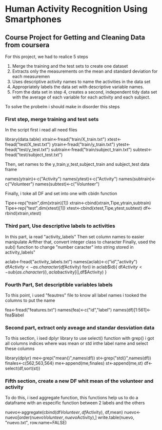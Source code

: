 # Human Activity Recognition Using Smartphones

## Course Project for Getting and Cleaning Data from coursera

For this project, we had to realice 5 steps

  1. Merge the training and the test sets to create one dataset
  2. Extracts only the measurements on the mean and standard deviation for each measuremen
  3. Uses descriptive activity names to name the activities in the data set
  4. Appropriately labels the data set with descriptive variable names.
  5. From the data set in step 4, creates a second, independent tidy data set with the average of each variable for each activity and each subject.
  
  To solve the probelm i should make in disorder this steps

### First step, merge training and test sets

In the script first i read all need files 


library(data.table)
xtrain<-fread("train/X_train.txt")
xtest<-fread("test/X_test.txt")
ytrain<-fread("train/y_train.txt")
ytest<-fread("test/y_test.txt")
subtrain<-fread("train/subject_train.txt")
subtest<-fread("test/subject_test.txt")


Then, set names to the y_train,y_test,subject_train and subject_test data frame


names(ytrain)<-c("Activity")
names(ytest)<-c("Activity")
names(subtrain)<-c("Volunteer")
names(subtest)<-c("Volunteer")


Finally, i toke all DF and set into one with cbidn function


Tipe<-rep("train",dim(xtrain)[1])
xtrain<-cbind(xtrain,Tipe,ytrain,subtrain)
Tipe<-rep("test",dim(xtest)[1])
xtest<-cbind(xtest,Tipe,ytest,subtest)
df<-rbind(xtrain,xtest)


### Third part, Use descriptive labels to activities

In this part, ia read "activity_labels" 
Then set column names to easier manipulate
Arfther that, convert integer class to character
Finally, used the sub() function to change "number caracter" into string stored in activity_labels"


aclab<-fread("activity_labels.txt")
names(aclab)<-c("id","activity")
df$Activity<-as.character(df$Activity)
for(i in aclab$id){
  df$Activity<-sub(as.character(i),aclab$activity[i],df$Activity)
}


### Fourth Part, Set descriptible variables labels

To this point, i used "feautres" file to know all label names
i tooked the columns to put the name


fea<-fread("features.txt")
names(fea)<-c("id","label")
names(df)[1:561]<-fea$label



### Second part, extract only aveage and standar desviation data

To this section, i ised dplyr library to use select() function
with grep() i got all columns indices where was mean or std inthe label name
and select these columns


library(dplyr)
me<-grep("mean()",names(df))
st<-grep("std()",names(df))
finales<-c(562,563,564)
me<-append(me,finales)
st<-append(me,st)
df<-select(df,sort(st))


### Fifth section, create a new DF whit mean of the volunteer and activity
To do this, i ised aggregate function, this functions help us to do a dataframe with 
an especific function between 2 labels and the others


nuevo<-aggregate(cbind(df$Volunteer,df$Activity), df,mean)
nuevo<-nuevo[order(nuevo$Volunteer,nuevo$Activity),]
write.table(nuevo, "nuevo.txt", row.name=FALSE)

